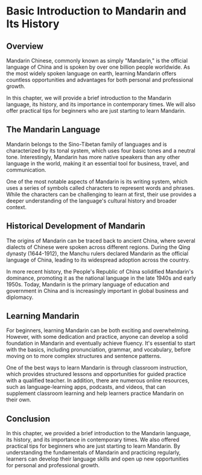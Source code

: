 Basic Introduction to Mandarin and Its History
===================================================================================

Overview
--------

Mandarin Chinese, commonly known as simply "Mandarin," is the official language of China and is spoken by over one billion people worldwide. As the most widely spoken language on earth, learning Mandarin offers countless opportunities and advantages for both personal and professional growth.

In this chapter, we will provide a brief introduction to the Mandarin language, its history, and its importance in contemporary times. We will also offer practical tips for beginners who are just starting to learn Mandarin.

The Mandarin Language
---------------------

Mandarin belongs to the Sino-Tibetan family of languages and is characterized by its tonal system, which uses four basic tones and a neutral tone. Interestingly, Mandarin has more native speakers than any other language in the world, making it an essential tool for business, travel, and communication.

One of the most notable aspects of Mandarin is its writing system, which uses a series of symbols called characters to represent words and phrases. While the characters can be challenging to learn at first, their use provides a deeper understanding of the language's cultural history and broader context.

Historical Development of Mandarin
----------------------------------

The origins of Mandarin can be traced back to ancient China, where several dialects of Chinese were spoken across different regions. During the Qing dynasty (1644-1912), the Manchu rulers declared Mandarin as the official language of China, leading to its widespread adoption across the country.

In more recent history, the People's Republic of China solidified Mandarin's dominance, promoting it as the national language in the late 1940s and early 1950s. Today, Mandarin is the primary language of education and government in China and is increasingly important in global business and diplomacy.

Learning Mandarin
-----------------

For beginners, learning Mandarin can be both exciting and overwhelming. However, with some dedication and practice, anyone can develop a solid foundation in Mandarin and eventually achieve fluency. It's essential to start with the basics, including pronunciation, grammar, and vocabulary, before moving on to more complex structures and sentence patterns.

One of the best ways to learn Mandarin is through classroom instruction, which provides structured lessons and opportunities for guided practice with a qualified teacher. In addition, there are numerous online resources, such as language-learning apps, podcasts, and videos, that can supplement classroom learning and help learners practice Mandarin on their own.

Conclusion
----------

In this chapter, we provided a brief introduction to the Mandarin language, its history, and its importance in contemporary times. We also offered practical tips for beginners who are just starting to learn Mandarin. By understanding the fundamentals of Mandarin and practicing regularly, learners can develop their language skills and open up new opportunities for personal and professional growth.
